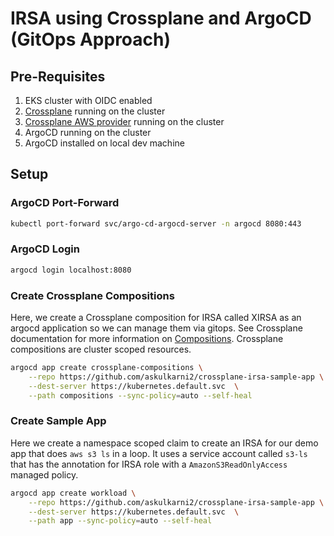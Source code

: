 # IRSA using Crossplane and ArgoCD (GitOps Approach)

## Pre-Requisites

1. EKS cluster with OIDC enabled
2. [Crossplane](https://crossplane.io/docs/v1.9/getting-started/install-configure.html) running on the cluster
3. [Crossplane AWS provider](https://marketplace.upbound.io/providers/crossplane-contrib/provider-aws/v0.33.0) running on the cluster
2. ArgoCD running on the cluster
3. ArgoCD installed on local dev machine

## Setup

### ArgoCD Port-Forward

```sh
kubectl port-forward svc/argo-cd-argocd-server -n argocd 8080:443
```

### ArgoCD Login

```sh
argocd login localhost:8080
```

### Create Crossplane Compositions

Here, we create a Crossplane composition for IRSA called XIRSA as an argocd application so we can manage them via gitops. See Crossplane documentation for more information on [Compositions](https://crossplane.io/docs/v1.9/concepts/composition.html). Crossplane compositions are cluster scoped resources.


```sh
argocd app create crossplane-compositions \
    --repo https://github.com/askulkarni2/crossplane-irsa-sample-app \
    --dest-server https://kubernetes.default.svc  \
    --path compositions --sync-policy=auto --self-heal
```

### Create Sample App

Here we create a namespace scoped claim to create an IRSA for our demo app that does `aws s3 ls` in a loop. 
It uses a service account called `s3-ls` that has the annotation for IRSA role with a `AmazonS3ReadOnlyAccess` managed policy. 


```sh
argocd app create workload \
    --repo https://github.com/askulkarni2/crossplane-irsa-sample-app \
    --dest-server https://kubernetes.default.svc  \
    --path app --sync-policy=auto --self-heal
```
